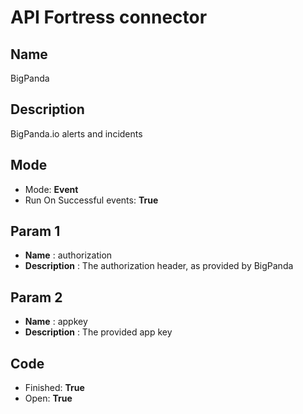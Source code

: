 # API Fortress connector

## Name
BigPanda

## Description
BigPanda.io alerts and incidents

## Mode
* Mode: **Event**
* Run On Successful events: **True**

## Param 1
* **Name** : authorization
* **Description** : The authorization header, as provided by BigPanda

## Param 2
* **Name** : appkey
* **Description** : The provided app key

## Code
* Finished: **True**
* Open: **True**
